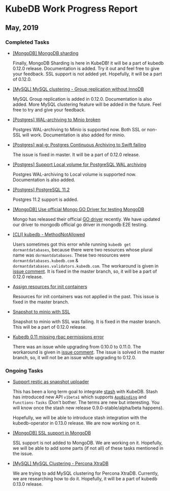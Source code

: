 # KubeDB Work Progress Report

## May, 2019

### Completed Tasks

- [[MongoDB] MongoDB sharding](https://github.com/kubedb/project/issues/234)
  
  Finally, MongoDB Sharding is here in KubeDB! it will be a part of kubedb 0.12.0 release. Documentation is added. Try it out and feel free to give your feedback. SSL support is not added yet. Hopefully, it will be a part of 0.12.0. 
  
- [[MySQL] MySQL clustering - Group replication without InnoDB](https://github.com/kubedb/project/issues/18)
    
  MySQL Group replication is added in 0.12.0. Documentation is also added. More MySQL clustering feature will be added in the future. Feel free to try and give your feedback. 
  
- [[Postgres] WAL-archiving to Minio broken](https://github.com/kubedb/project/issues/492)
  
  Postgres WAL-archiving to Minio is supported now. Both SSL or non-SSL will work. Documentation is also added for minio.
  
- [[Postgres] wal-g: Postgres Continuous Archiving to Swift failing](https://github.com/kubedb/project/issues/486)
  
  The issue is fixed in master. It will be a part of 0.12.0 release.
  
- [[Postgres] Support Local volume for PostgreSQL WAL archiving](https://github.com/kubedb/project/issues/475)
  
  Postgres WAL-archiving to Local volume is supported now. Documentation is also added.
  
- [[Postgres] PostgreSQL 11.2](https://github.com/kubedb/project/issues/483)
  
  Postgres 11.2 support is added.

- [[MongoDB] Use official Mongo GO Driver for testing MongoDB](https://github.com/kubedb/project/issues/491)
  
  Mongo has released their official [GO driver](https://github.com/mongodb/mongo-go-driver) recently. We have updated our driver to mongodb official go driver in mongodb E2E testing.

- [[CLI] kubedb - MethodNotAllowed](https://github.com/kubedb/project/issues/467)
  
  Users sometimes got this error while running `kubedb get dormantdatabases`, because there were two resources whose plural name was `dormantdatabases`. These two resources were `dormantdatabases.kubedb.com` & `dormantdatabases.validators.kubedb.com`. The workaround is given in [issue comment](https://github.com/kubedb/project/issues/467#issuecomment-475384569). It is fixed in the master branch, so, it will be a part of 0.12.0 release.


- [Assign resources for init containers](https://github.com/kubedb/project/issues/503) 
  
  Resources for init containers was not applied in the past. This issue is fixed in the master branch.

- [Snapshot to minio with SSL](https://github.com/kubedb/project/issues/457)
  
  Snapshot to minio with SSL was failing. It is fixed in the master branch. This will be a part of 0.12.0 release.

  
- [Kubedb 0.11 missing rbac permissions error](https://github.com/kubedb/project/issues/481) 
  
  There was an issue while upgrading from 0.10.0 to 0.11.0. The workaround is given in [issue comment](https://github.com/kubedb/project/issues/481#issuecomment-481171356). The issue is solved in the master branch, so, it will not be an issue while upgrading to 0.12.0.
  
### Ongoing Tasks

- [Support restic as snapshot uploader](https://github.com/kubedb/project/issues/168)
  
  This has been a long term goal to integrate [stash](https://github.com/stashed/stash) with KubeDB. Stash has introduced new API `v1beta1` which supports [`AppBinding`](https://blog.byte.builders/post/the-case-for-appbinding/) and `Functions-Tasks` (Don't bother. The terms are new but interesting. You will know once the stash new release 0.9.0-stable/alpha/beta happens). 
  
  Hopefully, we will be able to introduce stash integration with the kubedb-operator in 0.13.0 release. We are now working on it.
  
- [[MongoDB] SSL support in MongoDB](https://github.com/kubedb/project/issues/352)

  SSL support is not added to MongoDB. We are working on it. Hopefully, we will be able to add some parts (if not all) of these tasks mentioned in the issue.
  
- [[MySQL] MySQL Clustering - Percona XtraDB]()
  
  We are trying to add MySQL clustering for Percona XtraDB. Currently, we are researching how to do it. Hopefully, it will be a part of kubedb 0.13.0 release.
